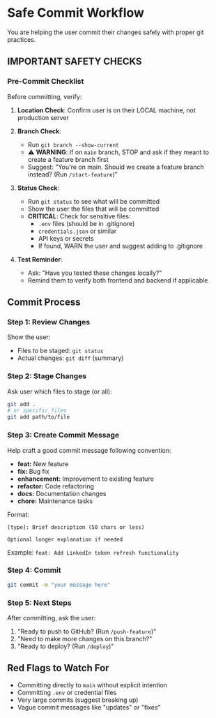 # Safe Commit Workflow

You are helping the user commit their changes safely with proper git practices.

## IMPORTANT SAFETY CHECKS

### Pre-Commit Checklist
Before committing, verify:

1. **Location Check**: Confirm user is on their LOCAL machine, not production server
2. **Branch Check**:
   - Run `git branch --show-current`
   - ⚠️ **WARNING**: If on `main` branch, STOP and ask if they meant to create a feature branch first
   - Suggest: "You're on main. Should we create a feature branch instead? (Run `/start-feature`)"

3. **Status Check**:
   - Run `git status` to see what will be committed
   - Show the user the files that will be committed
   - **CRITICAL**: Check for sensitive files:
     - `.env` files (should be in .gitignore)
     - `credentials.json` or similar
     - API keys or secrets
     - If found, WARN the user and suggest adding to .gitignore

4. **Test Reminder**:
   - Ask: "Have you tested these changes locally?"
   - Remind them to verify both frontend and backend if applicable

## Commit Process

### Step 1: Review Changes
Show the user:
- Files to be staged: `git status`
- Actual changes: `git diff` (summary)

### Step 2: Stage Changes
Ask user which files to stage (or all):
```bash
git add .
# or specific files
git add path/to/file
```

### Step 3: Create Commit Message
Help craft a good commit message following convention:
- **feat:** New feature
- **fix:** Bug fix
- **enhancement:** Improvement to existing feature
- **refactor:** Code refactoring
- **docs:** Documentation changes
- **chore:** Maintenance tasks

Format:
```
[type]: Brief description (50 chars or less)

Optional longer explanation if needed
```

Example: `feat: Add LinkedIn token refresh functionality`

### Step 4: Commit
```bash
git commit -m "your message here"
```

### Step 5: Next Steps
After committing, ask the user:
1. "Ready to push to GitHub? (Run `/push-feature`)"
2. "Need to make more changes on this branch?"
3. "Ready to deploy? (Run `/deploy`)"

## Red Flags to Watch For
- Committing directly to `main` without explicit intention
- Committing `.env` or credential files
- Very large commits (suggest breaking up)
- Vague commit messages like "updates" or "fixes"
